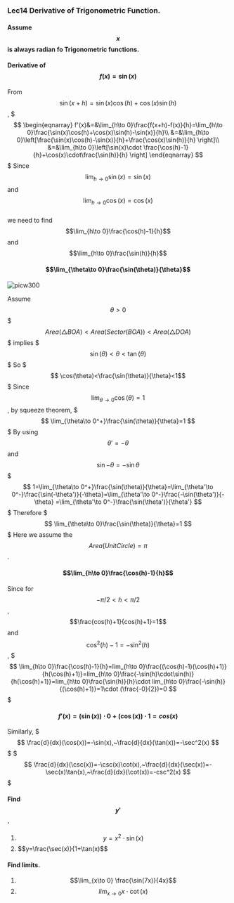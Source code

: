 ### Lec14 Derivative of Trigonometric Function.
#### Assume $$x$$ is always radian fo Trigonometric functions.

#### Derivative of $$f(x)=\sin{(x)}$$
From $$\sin(x+h)=\sin(x)\cos(h)+\cos(x)\sin(h)$$,
$$$
\begin{eqnarray}
f'(x)&=&\lim_{h\to 0}\frac{f(x+h)-f(x)}{h}=\lim_{h\to 0}\frac{\sin(x)\cos(h)+\cos(x)\sin(h)-\sin(x)}{h}\\
&=&\lim_{h\to 0}\left[\frac{\sin(x)\cos(h)-\sin(x)}{h}+\frac{\cos(x)\sin(h)}{h} \right]\\
&=&\lim_{h\to 0}\left[\sin(x)\cdot \frac{\cos(h)-1}{h}+\cos(x)\cdot\frac{\sin(h)}{h} \right]
\end{eqnarray}
$$$
Since $$\lim_{h\to 0} \sin(x)=\sin(x)$$ and $$\lim_{h\to 0} \cos(x)=\cos(x)$$  
we need to find $$\lim_{h\to 0}\frac{\cos(h)-1}{h}$$ and $$\lim_{h\to 0}\frac{\sin(h)}{h}$$

#### $$\lim_{\theta\to 0}\frac{\sin(\theta)}{\theta}$$

![picw300](https://cloud.githubusercontent.com/assets/10469752/6321165/aafec812-bac1-11e4-9215-e89d66c67712.png)

Assume $$\theta>0$$
$$$Area(\triangle BOA) <Area( Sector(BOA))< Area(\triangle DOA)$$$
implies 
$$$\sin(\theta)<\theta<\tan(\theta)$$$
So
$$$  \cos(\theta)<\frac{\sin(\theta)}{\theta}<1$$$
Since $$\lim_{\theta\to 0} \cos(\theta)=1$$, by squeeze theorem,
$$$
\lim_{\theta\to 0^+}\frac{\sin(\theta)}{\theta}=1
$$$
By using $$\theta'=-\theta$$ and $$\sin{-\theta}=-\sin{\theta}$$
$$$
1=\lim_{\theta\to 0^+}\frac{\sin(\theta)}{\theta}=\lim_{\theta'\to 0^-}\frac{\sin(-\theta')}{-\theta}=\lim_{\theta'\to 0^-}\frac{-\sin(\theta')}{-\theta}
=\lim_{\theta'\to 0^-}\frac{\sin(\theta')}{\theta'}
$$$
Therefore
$$$
\lim_{\theta\to 0}\frac{\sin(\theta)}{\theta}=1
$$$
Here we assume the $$Area(Unit Circle)=\pi$$. 
#### $$\lim_{h\to 0}\frac{\cos(h)-1}{h}$$
Since for $$-\pi/2 <h<\pi/2$$ ,$$\frac{cos(h)+1}{cos(h)+1}=1$$ and $$\cos^2(h)-1=-\sin^2(h)$$,
$$$
\lim_{h\to 0}\frac{\cos(h)-1}{h}=lim_{h\to 0}\frac{(\cos(h)-1)(\cos(h)+1)}{h(\cos(h)+1)}=lim_{h\to 0}\frac{-\sin(h)\cdot\sin(h)}{h(\cos(h)+1)}=lim_{h\to 0}\frac{\sin(h)}{h}\cdot lim_{h\to 0}\frac{-\sin(h)}{(\cos(h)+1)}=1\cdot (\frac{-0}{2})=0
$$$
#### $$f'(x)=(\sin(x))\cdot0+(\cos(x))\cdot 1= cos(x)$$
Similarly,
$$$
\frac{d}{dx}(\cos(x))=-\sin(x),~\frac{d}{dx}(\tan(x))=-\sec^2(x)
$$$
$$$
\frac{d}{dx}(\csc(x))=-\csc(x)\cot(x),~\frac{d}{dx}(\sec(x))=-\sec(x)\tan(x),~\frac{d}{dx}(\cot(x))=-csc^2(x)
$$$
####  Find $$y'$$.
1. $$y=x^2\cdot\sin(x)$$
2. $$y=\frac{\sec(x)}{1+\tan(x)$$
#### Find limits.
1. $$\lim_{x\to 0} \frac{\sin(7x)}{4x}$$
2. $$lim_{x\to 0} x\cdot \cot(x)$$ 




